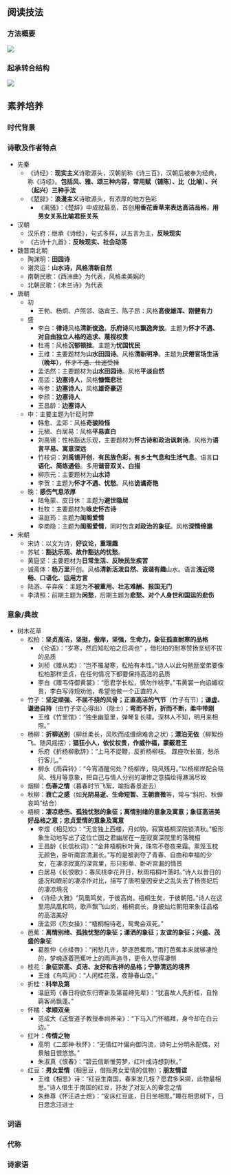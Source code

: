 ## 阅读技法
### 方法概要
<!-- mermaid
mindmap
    ((如何读懂一首诗))
        (读标题)
            (写作时间、地点、对象)
            (事件、题材)
            (情感、主旨)
        (读注释)
            (写作背景)
            (作者处境)
        (读作者)
            (时代)
            (生平经历)
        (诗句)
            (结构)
            (意象)
            (诗家句)
-->
![](https://s1.ax1x.com/2022/11/09/zS43Lt.png)

### 起承转合结构
<!-- mermaid
mindmap
    ((起承转合结构))
        (“起”定基调)
            (交代人、时、地、事、环境)
            (渲染气氛，烘托感情，奠定基调)
            (统领全篇，设置线索，照应题目)
        (“承”为“起”续境深化)
            (互为因果)
            (承接)
            (补充说明)
        (“转”开生面)
            (表达方式转折)
            (虚实转折)
            (写作对象转折)
                (由景及情)
                (由物及人)
                (由事及理)
            (哀乐转折)
            (感官转换)
            (点面转折)
        (妙“合”主旨)
            (明结：直接抒情、言志、阐理)
            (暗结：以景结情，含蓄委婉，耐人寻味)
-->

![](https://s1.ax1x.com/2022/11/09/zS50hD.png)

## 素养培养
### 时代背景

### 诗歌及作者特点
- 先秦
  - 《诗经》：**现实主义**诗歌源头，汉朝前称《诗三百》，汉朝后被奉为经典，称《诗经》。**包括风、雅、颂三种内容，常用赋（铺陈）、比（比喻）、兴（起兴）三种手法**
  - 《楚辞》：**浪漫主义**诗歌源头，有浓厚的地方色彩
    - 《离骚》：《楚辞》中成就最高，首创**用香花香草来表达高洁品格，用男女关系比喻君臣关系**
- 汉朝
  - 汉乐府：继承《诗经》，句式多样，以五言为主，**反映现实**
  - 《古诗十九首》：**反映现实、社会动荡**
- 魏晋南北朝
  - 陶渊明：**田园诗**
  - 谢灵运：**山水诗，风格清新自然**
  - 南朝民歌：《西洲曲》为代表，风格柔美婉约
  - 北朝民歌：《木兰诗》为代表
- 唐朝
  - 初
    - 王勃、杨炯、卢照邻、骆宾王、陈子昂：风格**高俊雄浑、刚健有力**
  - 盛
    - 李白：**律诗**风格**清新俊逸**，**乐府诗**风格**飘逸奔放**。主题为**怀才不遇、对自由独立人格的追求、蔑视权贵**
    - 杜甫：风格**沉郁顿挫**。主题为**忧国忧民**
    - 王维：主要题材为**山水田园诗**。风格**清新明净**。主题为**厌倦官场生活（晚年）**，~~怀才不遇、仕途受挫~~
    - 孟浩然：主要题材为**山水田园诗**。风格**平淡自然**
    - 高适：**边塞诗人**，风格**慷慨悲壮**
    - 岑参：**边塞诗人**，风格**雄奇豪迈**
    - 李颀：**边塞诗人**
    - 王昌龄：**边塞诗人**
  - 中：主要主题为针砭时弊
    - 韩愈、孟郊：风格**奇骏险怪**
    - 元稹、白居易：风格**平易直白**
    - 刘禹锡：性格豁达乐观，主要题材为**怀古诗和政治讽刺诗**。风格为**语言平易、寓意深远**
    - 竹枝词：**刘禹锡开创**，**有民族色彩，有乡土气息和生活气息**。语言**口语化、简练通俗**。多用**谐音双关、白描**
    - 柳宗元：主要题材为**山水诗**
    - 李贺：主题为**怀才不遇、忧愁**。风格**诡谲奇艳**
  - 晚：**感伤气息浓厚**
    - 陆龟蒙、皮日休：主题为**避世隐居**
    - 杜牧：主要题材为**咏史怀古诗**
    - 温庭筠：主题为**闺阁爱情**
    - 李商隐：主题为**闺阁爱情**，同时包含**对政治的象征**。风格**深情绵邈**
- 宋朝
  - 宋诗：以文为诗，**好议论，重理趣**
  - 苏轼：**豁达乐观、故作豁达的忧愁**。
  - 黄庭坚：主要题材为**日常生活、反映民生疾苦**
  - 诚斋体：**杨万里**开创。风格**清新活泼自然、诙谐有趣**山水。语言**浅近晓畅、口语化、运用方言**
  - 陆游、辛弃疾：主题为**不被重用、壮志难酬、报国无门**
  - 李清照：前期主题为**闲愁**，后期主题为**悲愁、对个人身世和国运的悲伤**

### 意象/典故
- 树木花草
  - 松柏：**坚贞高洁，坚挺，傲岸，坚强，生命力，象征孤直耐寒的品格**
    - 《论语》：“岁寒，然后知松柏之后凋也” ，借松柏的耐寒赞扬坚韧不拔的品质
    - 刘桢《赠从弟》：“岂不罹凝寒，松柏有本性。”诗人以此句勉励堂弟要像松柏那样坚贞，在任何情况下都要保持高洁的品质
    - 李白《赠韦侍御黄裳》：“愿君学长松，慎勿作桃李。”韦黄裳一向谄媚权贵，李白写诗规劝他，希望他做一个正直的人
  - 竹子：**坚定顽强、不屈不挠的风骨；正直高洁的气节**（竹子有节）；**谦虚、谦逊自持**（由竹子空心得出）（隐士）；**弯而不折，折而不断，柔中带刚**
    - 王维《竹里馆》：“独坐幽篁里，弹琴复长啸。深林人不知，明月来相照。”
  - 杨柳：**折柳送别**（柳丝柔长，风吹而成缠绵难舍之状）；**漂泊无依**（柳絮纷飞、随风摇摆）；**猖狂小人，依仗权贵，作威作福，蒙蔽君王**
    - 乐府《折杨柳歌辞》：“上马不捉鞭，反折杨柳枝。 蹀座吹长笛，愁杀行客儿。”
    - 柳永《雨霖铃》：“今宵酒醒何处？杨柳岸，晓风残月。”以杨柳岸配合晓风、残月等意象，把自己与情人分别的凄惨之意描绘得淋漓尽致
  - 烟柳：**伤春之情**（暮春时节飞絮，喻指春景逝去）
  - 秋柳：**衰亡之感**（如**光阴易逝、生命短暂、王朝衰微**等，常与“斜阳、秋蝉哀鸣”结合）
  - 梧桐：**凄凉悲伤、孤独忧愁的象征；离情别绪的意象及寓意；象征高洁美好品格之意；忠贞爱情的意象及寓意**
    - 李煜《相见欢》：“无言独上西楼，月如钩。寂寞梧桐深院锁清秋。”极形象生动地写出了这位亡国之君幽居在一座寂寞深院里的落魄相
    - 王昌龄《长信秋词》：“金井梧桐秋叶黄，珠帘不卷夜来霜。熏笼玉枕无颜色，卧听南宫清漏长。”写的是被剥夺了青春、自由和幸福的少女，在凄凉寂寞的深宫里，形只影单、卧听宫漏的情景
    - 白居易《长恨歌》：春风桃李花开日，秋雨梧桐叶落时。”诗人以昔日的盛况和眼前的凄凉作对比，描写了唐明皇因安史之乱失去了杨贵妃后的凄凉境况
    - 《诗经·大雅》“凤凰鸣矣，于彼高岗。梧桐生矣，于彼朝阳。”诗人在这里用凤凰和鸣，歌声飘飞山岗，梧桐疯长，身披灿烂朝阳来象征品格的高洁美好
    - 唐孟郊《烈女操》：“梧桐相待老，鸳鸯会双死。”
  - 芭蕉：**离情别绪、孤独忧愁的象征；潇洒的象征；友谊的象征；兴盛、茂盛的象征**
    - 葛胜仲《点绛唇》：“闲愁几许，梦逐芭蕉雨。”雨打芭蕉本来就够凄怆的，梦魂逐着芭蕉叶上的雨声追寻，更令人觉得凄恻
  - 桂花：**象征崇高、贞洁、友好和吉祥的品格；宁静清远的境界**
    - 王维《鸟鸣涧》：“人闲桂花落，夜静春山空。”
  - 折桂：**科举及第**
    - 温庭筠《春日将欲东归寄新及第苗绅先辈》：“犹喜故人先折桂，自怜羁客尚飘蓬。”
  - 怀橘：**孝顺双亲**
    - 范成大《送詹道子教授奉祠养亲》：“下马入门怀橘拜，身今却在白云边。”
  - 红叶：**传情之物**
    - 高明《二郎神·秋怀》：“无情红叶偏向御沟流，诗句上分明永配偶，对景触目恨悠悠。”
    - 朱淑真《恨春》：“碧云信断惟劳梦，红叶成诗想到秋。”
  - 红豆：**男女爱情**（相思豆，借指男女爱情的信物）；**朋友情谊**
    - 王维《相思》诗：“红豆生南国，春来发几枝？愿君多采撷，此物最相思。”诗人借生于南国的红豆，抒发了对友人的眷念之情
    - 朱彝尊《怀汪进士煜》：“安床红豆底，日日坐相思。”睡在相思树下，日日思念汪进士

### 

### 词语

### 代称

### 诗家语